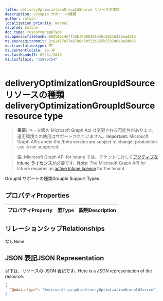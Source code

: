 ```yaml
---
title: deliveryOptimizationGroupIdSource リソースの種類
description: GroupId サポートの種類
author: rolyon
localization_priority: Normal
ms.prod: Intune
doc_type: resourcePageType
ms.openlocfilehash: b9251e146ff58bf0b88354e36c88b16426aad31b
ms.sourcegitcommit: 2c62457e57467b8d50f21b255b553106a9a5d8d6
ms.translationtype: MT
ms.contentlocale: ja-JP
ms.lasthandoff: 07/31/2019
ms.locfileid: "35970754"
---
```

# <a name="deliveryoptimizationgroupidsource-resource-type"></a><span data-ttu-id="7ce9b-103">deliveryOptimizationGroupIdSource リソースの種類</span><span class="sxs-lookup"><span data-stu-id="7ce9b-103">deliveryOptimizationGroupIdSource resource type</span></span>

> <span data-ttu-id="7ce9b-104">**重要:** ベータ版の Microsoft Graph Api は変更される可能性があります。運用環境での使用はサポートされていません。</span><span class="sxs-lookup"><span data-stu-id="7ce9b-104">**Important:** Microsoft Graph APIs under the /beta version are subject to change; production use is not supported.</span></span>

> <span data-ttu-id="7ce9b-105">**注:** Microsoft Graph API for Intune では、テナントに対して[アクティブな intune ライセンス](https://go.microsoft.com/fwlink/?linkid=839381)が必要です。</span><span class="sxs-lookup"><span data-stu-id="7ce9b-105">**Note:** The Microsoft Graph API for Intune requires an [active Intune license](https://go.microsoft.com/fwlink/?linkid=839381) for the tenant.</span></span>

<span data-ttu-id="7ce9b-106">GroupId サポートの種類</span><span class="sxs-lookup"><span data-stu-id="7ce9b-106">GroupId Support Types</span></span>

## <a name="properties"></a><span data-ttu-id="7ce9b-107">プロパティ</span><span class="sxs-lookup"><span data-stu-id="7ce9b-107">Properties</span></span>
|<span data-ttu-id="7ce9b-108">プロパティ</span><span class="sxs-lookup"><span data-stu-id="7ce9b-108">Property</span></span>|<span data-ttu-id="7ce9b-109">型</span><span class="sxs-lookup"><span data-stu-id="7ce9b-109">Type</span></span>|<span data-ttu-id="7ce9b-110">説明</span><span class="sxs-lookup"><span data-stu-id="7ce9b-110">Description</span></span>|
|:---|:---|:---|

## <a name="relationships"></a><span data-ttu-id="7ce9b-111">リレーションシップ</span><span class="sxs-lookup"><span data-stu-id="7ce9b-111">Relationships</span></span>
<span data-ttu-id="7ce9b-112">なし</span><span class="sxs-lookup"><span data-stu-id="7ce9b-112">None</span></span>

## <a name="json-representation"></a><span data-ttu-id="7ce9b-113">JSON 表記</span><span class="sxs-lookup"><span data-stu-id="7ce9b-113">JSON Representation</span></span>
<span data-ttu-id="7ce9b-114">以下は、リソースの JSON 表記です。</span><span class="sxs-lookup"><span data-stu-id="7ce9b-114">Here is a JSON representation of the resource.</span></span>
<!-- {
  "blockType": "resource",
  "@odata.type": "microsoft.graph.deliveryOptimizationGroupIdSource"
}
-->
``` json
{
  "@odata.type": "#microsoft.graph.deliveryOptimizationGroupIdSource"
}
```





